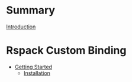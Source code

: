 # Summary

[Introduction](./introduction.md)

# Rspack Custom Binding

- [Getting Started](./custom-binding/getting-started/index.md)
  - [Installation](./custom-binding/getting-started/installation.md)
